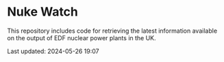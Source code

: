 # Nuke Watch

This repository includes code for retrieving the latest information available on the output of EDF nuclear power plants in the UK.

Last updated: 2024-05-26 19:07